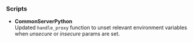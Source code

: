 ### Scripts
- __CommonServerPython__  
Updated `handle_proxy` function to unset relevant environment variables when *unsecure* or *insecure* params are set.
